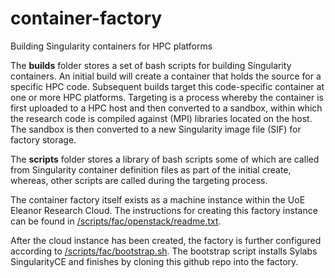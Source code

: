 # container-factory
Building Singularity containers for HPC platforms

The **builds** folder stores a set of bash scripts for building Singularity containers.
An initial build will create a container that holds the source for a specific HPC code.
Subsequent builds target this code-specific container at one or more HPC platforms.
Targeting is a process whereby the container is first uploaded to a HPC host and then converted
to a sandbox, within which the research code is compiled against (MPI) libraries located on the host.
The sandbox is then converted to a new Singularity image file (SIF) for factory storage.

The **scripts** folder stores a library of bash scripts some of which are called from Singularity container
definition files as part of the initial create, whereas, other scripts are called during the targeting process.


The container factory itself exists as a machine instance within the UoE Eleanor Research Cloud. The instructions
for creating this factory instance can be found in [/scripts/fac/openstack/readme.txt](/scripts/fac/openstack/readme.txt).

After the cloud instance has been created, the factory is further configured according to [/scripts/fac/bootstrap.sh](/scripts/fac/bootstrap.sh).
The bootstrap script installs Sylabs SingularityCE and finishes by cloning this github repo into the factory.

